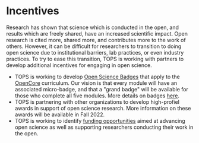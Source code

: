# Incentives

Research has shown that science which is conducted in the open, and results which are freely shared, have an increased scientific impact. Open research is cited more, shared more, and contributes more to the work of others. However, it can be difficult for researchers to transition to doing open science due to institutional barriers, lab practices, or even industry practices. To try to ease this transition, TOPS is working with partners to develop additional incentives for engaging in open science.
- TOPS is working to develop [Open Science Badges](./badging_motivation.md) that apply to the [OpenCore](/docs/Area2_Capacity_Sharing/OpenCore/readme.md) curriculum. Our vision is that every module will have an associated micro-badge, and that a "grand badge" will be available for those who complete all five modules. More details on badges [here](./micro-badging_details.md).
- TOPS is partnering with other organizations to develop high-profiel awards in support of open science research. More information on these awards will be available in Fall 2022.
- TOPS is working to identify [funding opportunities](https://github.com/nasa/Transform-to-Open-Science/tree/main/docs/Area4_Moving_To_Openness) aimed at advancing open science as well as supporting researchers conducting their work in the open.


